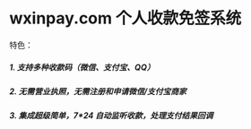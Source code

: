 # wxinpay.com 个人收款免签系统

特色：

##### 1. 支持多种收款码（微信、支付宝、QQ）

##### 2. 无需营业执照，无需注册和申请微信/支付宝商家

##### 3. 集成超级简单，7*24 自动监听收款，处理支付结果回调
